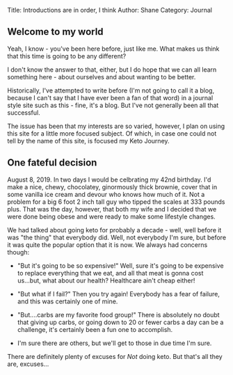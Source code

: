 Title: Introductions are in order, I think
Author: Shane
Category: Journal

## Welcome to my world

Yeah, I know - you've been here before, just like me. What makes us think that this time is going to be any different?

I don't know the answer to that, either, but I do hope that we can all learn something here - about ourselves and about wanting to be better.

Historically, I've attempted to write before (I'm not going to call it a blog, because I can't say that I have ever been a fan of that word) in a journal style site such as this - fine, it's a blog. But I've not generally been all that successful. 

The issue has been that my interests are so varied, however, I plan on using this site for a little more focused subject. Of which, in case one could not tell by the name of this site, is focused my Keto Journey.

## One fateful decision

August 8, 2019. In two days I would be celbrating my 42nd birthday. I'd make a nice, chewy, chocolatey, ginormously thick brownie, cover that in some vanilla ice cream and devour who knows how much of it. Not a problem for a big 6 foot 2 inch tall guy who tipped the scales at 333 pounds plus. That was the day, however, that both my wife and I decided that we were done being obese and were ready to make some lifestyle changes.

We had talked about going keto for probably a decade - well, well before it was "the thing" that everybody did. Well, not everybody I'm sure, but before it was quite the popular option that it is now. We always had concerns though:

*  "But it's going to be so expensive!" 
   Well, sure it's going to be expensive to replace everything that we eat, and all that meat is gonna cost us...but, what about our health? Healthcare ain't cheap either!

*  "But what if I fail?" 
   Then you try again! Everybody has a fear of failure, and this was certainly one of mine.

*  "But....carbs are my favorite food group!" 
   There is absolutely no doubt that giving up carbs, or going down to 20 or fewer carbs a day can be a challenge, it's certainly been a fun one to accomplish.

*  I'm sure there are others, but we'll get to those in due time I'm sure.

There are definitely plenty of excuses for *Not* doing keto. But that's all they are, excuses...
